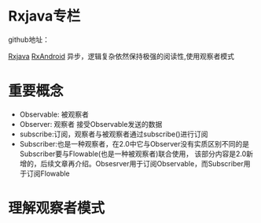 # Rxjava专栏

github地址：

[Rxjava](https://github.com/ReactiveX/RxJava)
[RxAndroid](https://github.com/ReactiveX/RxAndroid)
异步，逻辑复杂依然保持极强的阅读性,使用观察者模式

# **重要概念**

- Observable: 被观察者
- Observer: 观察者 接受Observable发送的数据
- subscribe:订阅，观察者与被观察者通过subscribe()进行订阅
- Subscriber:也是一种观察者，在2.0中它与Observer没有实质区别不同的是 Subscriber要与Flowable(也是一种被观察者)联合使用，
该部分内容是2.0新增的，后续文章再介绍。Obsesrver用于订阅Observable，而Subscriber用于订阅Flowable

# **理解观察者模式**




